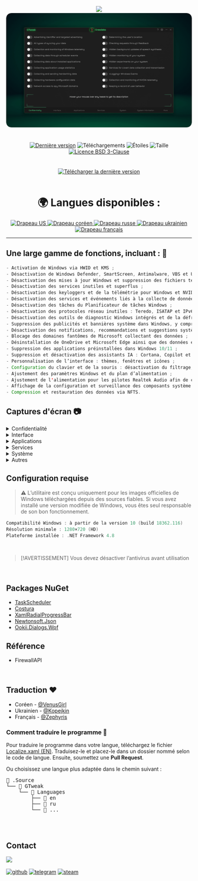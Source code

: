 <div align="center">
<img src="https://github.com/user-attachments/assets/370e1249-4c40-420b-85b1-2978e47f0060"/><br/>
<img src="https://github.com/Greedeks/GTweak/blob/main/.github/Preview.gif"/><br/><br/>

<div align="center" style="margin: 20px 0; text-align: center;">

[![Dernière version](https://img.shields.io/github/v/release/Greedeks/GTweak?style=for-the-badge&color=179962)](https://github.com/Greedeks/GTweak/releases/latest)
![Téléchargements](https://img.shields.io/github/downloads/Greedeks/GTweak/total.svg?style=for-the-badge&color=1982a5)
![Étoiles](https://img.shields.io/github/stars/greedeks/gtweak?style=for-the-badge&color=179962)
![Taille](https://img.shields.io/github/repo-size/greedeks/gtweak?style=for-the-badge&color=1982a5)
[![Licence BSD 3-Clause](https://img.shields.io/badge/License-BSD%203--Clause-yellow.svg?style=for-the-badge&color=179962)](https://github.com/Greedeks/GTweak/blob/main/LICENSE)
</div>

<br/><a href="https://github.com/Greedeks/GTweak/releases/latest/download/gtweak.exe"><img src="https://github.com/user-attachments/assets/0c2f2947-6d63-46b3-9933-8e72a8b45ed3" width="260" height="68" alt="Télécharger la dernière version"></a><br/><br/>

<!-- langues --> 
<div align="center">
  <h1>🌍 Langues disponibles :</h1>

  <a href="https://github.com/Greedeks/GTweak/blob/main/README.md">
    <img src="https://cdn-icons-png.flaticon.com/64/16021/16021822.png" alt="Drapeau US" width="40">
  </a>

  <a href="https://github.com/Greedeks/GTweak/blob/main/README-ko.md">
    <img src="https://cdn-icons-png.flaticon.com/64/10598/10598694.png" alt="Drapeau coréen" width="40">
  </a>

  <a href="https://github.com/Greedeks/GTweak/blob/main/README-ru.md">
    <img src="https://cdn-icons-png.flaticon.com/64/10598/10598800.png" alt="Drapeau russe" width="40">
  </a>

  <a href="https://github.com/Greedeks/GTweak/blob/main/README-uk.md">
    <img src="https://cdn-icons-png.flaticon.com/64/7561/7561914.png" alt="Drapeau ukrainien" width="40">
  </a>

  <a href="https://github.com/Greedeks/GTweak/blob/main/README-fr.md">
    <img src="https://cdn-icons-png.flaticon.com/64/5921/5921991.png" alt="Drapeau français" width="40">
  </a>
</div>

</div>

---
<h2> Une large gamme de fonctions, incluant : 🔩</h2>

```java
- Activation de Windows via HWID et KMS ;
- Désactivation de Windows Defender, SmartScreen, Antimalware, VBS et UAC ;
- Désactivation des mises à jour Windows et suppression des fichiers temporaires de mise à jour ;
- Désactivation des services inutiles et superflus ;
- Désactivation des keyloggers et de la télémétrie pour Windows et NVIDIA ;
- Désactivation des services et événements liés à la collecte de données utilisateur ;
- Désactivation des tâches du Planificateur de tâches Windows ;
- Désactivation des protocoles réseau inutiles : Teredo, ISATAP et IPv6 ;
- Désactivation des outils de diagnostic Windows intégrés et de la défragmentation ;
- Suppression des publicités et bannières système dans Windows, y compris SCOOBE ;
- Désactivation des notifications, recommandations et suggestions système ;
- Blocage des domaines fantômes de Microsoft collectant des données ;
- Désinstallation de OneDrive et Microsoft Edge ainsi que des données et dossiers associés ;
- Suppression des applications préinstallées dans Windows 10/11 ;
- Suppression et désactivation des assistants IA : Cortana, Copilot et Recall ;
- Personnalisation de l’interface : thèmes, fenêtres et icônes ;
- Configuration du clavier et de la souris : désactivation du filtrage, des touches rémanentes, accélération ;
- Ajustement des paramètres Windows et du plan d’alimentation ;
- Ajustement de l'alimentation pour les pilotes Realtek Audio afin de corriger les retards audio ;
- Affichage de la configuration et surveillance des composants système ;
- Compression et restauration des données via NFTS.
```

<h2> Captures d'écran 📷</h2>
<details>
  <summary> Confidentialité </summary>
  <img src="https://github.com/Greedeks/GTweak/blob/main/.github/en/Confidentiality.png"/>
</details>
<details>
  <summary> Interface </summary>
  <img src="https://github.com/Greedeks/GTweak/blob/main/.github/en/Interface.png"/>
</details>
<details>
  <summary> Applications </summary>
  <img src="https://github.com/Greedeks/GTweak/blob/main/.github/en/Applications.png"/>
</details>
<details>
  <summary> Services </summary>
  <img src="https://github.com/Greedeks/GTweak/blob/main/.github/en/Services.png"/>
</details>
<details>
  <summary> Système </summary>
  <img src="https://github.com/Greedeks/GTweak/blob/main/.github/en/System.png"/>
</details>
<details>
  <summary> Autres </summary>
  <img src="https://github.com/Greedeks/GTweak/blob/main/.github/en/More.png"/>
</details>

<h2> Configuration requise </h2>

> ⚠ L’utilitaire est conçu uniquement pour les images officielles de Windows téléchargées depuis des sources fiables. Si vous avez installé une version modifiée de Windows, vous êtes seul responsable de son bon fonctionnement.

```c++
Compatibilité Windows : à partir de la version 10 (build 18362.116)
Résolution minimale : 1280×720 (HD)
Plateforme installée : .NET Framework 4.8
```
</br>

> \[!AVERTISSEMENT]
> Vous devez désactiver l’antivirus avant utilisation
</br>

## Packages NuGet

- [TaskScheduler](https://www.nuget.org/packages/TaskScheduler)
- [Costura](https://github.com/Fody/Costura)
- [XamlRadialProgressBar](https://www.nuget.org/packages/XamlRadialProgressBar)
- [Newtonsoft.Json](https://www.nuget.org/packages/Newtonsoft.Json)
- [Ookii.Dialogs.Wpf](https://www.nuget.org/packages/Ookii.Dialogs.Wpf)

## Référence
- FirewallAPI

</br>

## Traduction ❤️
- Coréen - [@VenusGirl](https://github.com/VenusGirl)
- Ukrainien - [@Kopejkin](https://github.com/Kopejkin)
- Français - [@Zephyris](https://github.com/Zephyris-Pro)

### Comment traduire le programme 📝

Pour traduire le programme dans votre langue, téléchargez le fichier [Localize.xaml (EN)](https://github.com/Greedeks/GTweak/blob/main/.Source/GTweak/Languages/en/Localize.xaml). Traduisez-le et placez-le dans un dossier nommé selon le code de langue. Ensuite, soumettez une **Pull Request**.

Ou choisissez une langue plus adaptée dans le chemin suivant :

<div>
    <pre>
📂 .Source
└── 📁 GTweak
    └── 📁 Languages
        ├── 📁 en
        ├── 📁 ru
        └── 📁 ...
    </pre>
</div>

</br>

## Contact
<img src="https://avatars.githubusercontent.com/u/82948926?s=400&u=66ddd72b29af1ac8b262281b183da6d191c5a71d&v=4" width="100px;"/>

[![github](https://img.shields.io/badge/Github-gray?style=for-the-badge\&logo=github\&logoColor=white)](https://github.com/Greedeks)
[![telegram](https://img.shields.io/badge/Telegram-1DA1F2?style=for-the-badge\&logo=telegram\&logoColor=white)](https://t.me/Greedeks)
[![steam](https://img.shields.io/badge/STEAM-042430?style=for-the-badge\&logo=steam\&logoColor=white)](https://steamcommunity.com/id/greedeks/)
